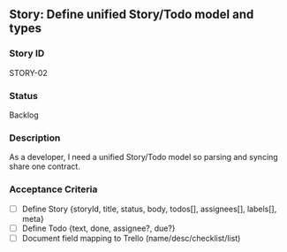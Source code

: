 ## Story: Define unified Story/Todo model and types

### Story ID
STORY-02

### Status
Backlog

### Description
As a developer, I need a unified Story/Todo model so parsing and syncing share one contract.

### Acceptance Criteria
- [ ] Define Story {storyId, title, status, body, todos[], assignees[], labels[], meta}
- [ ] Define Todo {text, done, assignee?, due?}
- [ ] Document field mapping to Trello (name/desc/checklist/list)
